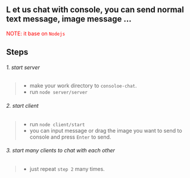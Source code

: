 ## L et us chat with console, you can send normal text message, image message ...

<font color = 'red'>NOTE: it base on `Nodejs`</font>

## Steps
###### 1. start server


> * make your work directory to `consoloe-chat`.
> * run `node server/server`
	
    
###### 2. start client
> * run `node client/start`
> * you can input message or drag the image you want to send to console and press `Enter` to send.
	
###### 3. start many clients to chat with each other
> * just repeat `step 2` many times.
